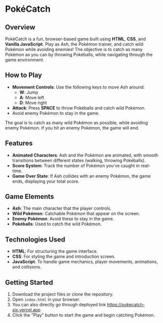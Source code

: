 # PokéCatch

## Overview
PokéCatch is a fun, browser-based game built using **HTML**, **CSS**, and **Vanilla JavaScript**. Play as Ash, the Pokémon trainer, and catch wild Pokémon while avoiding enemies! The objective is to catch as many Pokémon as you can by throwing Pokéballs, while navigating through the game environment.

## How to Play
- **Movement Controls**: Use the following keys to move Ash around:
  - **W**: Jump
  - **A**: Move left
  - **D**: Move right
- **Attack**: Press **SPACE** to throw Pokéballs and catch wild Pokémon.
- Avoid enemy Pokémon to stay in the game.
  
The goal is to catch as many wild Pokémon as possible, while avoiding enemy Pokémon. If you hit an enemy Pokémon, the game will end.

## Features
- **Animated Characters**: Ash and the Pokémon are animated, with smooth transitions between different states (walking, throwing Pokéballs).
- **Score System**: Track the number of Pokémon you’ve caught in real-time.
- **Game Over State**: If Ash collides with an enemy Pokémon, the game ends, displaying your total score.

## Game Elements
- **Ash**: The main character that the player controls.
- **Wild Pokémon**: Catchable Pokémon that appear on the screen.
- **Enemy Pokémon**: Avoid these to stay in the game.
- **Pokéballs**: Used to catch the wild Pokémon.

## Technologies Used
- **HTML**: For structuring the game interface.
- **CSS**: For styling the game and introduction screen.
- **JavaScript**: To handle game mechanics, player movements, animations, and collisions.

## Getting Started
1. Download the project files or clone the repository.
2. Open `index.html` in your browser.
3. You can also directly go through deployed link https://pokecatch-six.vercel.app
4. Click the "Play" button to start the game and begin catching Pokémon.
